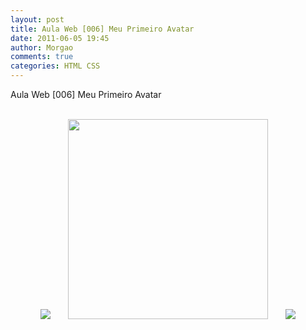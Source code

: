 ```yaml
---
layout: post
title: Aula Web [006] Meu Primeiro Avatar
date: 2011-06-05 19:45
author: Morgao
comments: true
categories: HTML CSS
---
```

Aula Web [006] Meu Primeiro Avatar

<div class="separator" style="clear: both; text-align: center;"><a href="https://blogger.googleusercontent.com/img/b/R29vZ2xl/AVvXsEj3QLxFv6c0JfDwqXW-FbvaG9eHvhLSIzBdHXa6-Rczq4numWYEHqOO8pbWXOoTgOIXb0QrOY5HjRECacdC1WCsk1TE_wjUy4_IjARhyphenhyphenyAfCN8iDabiJIYo2Qi_ct6L6ebvGbMwDXaNzk8/s1600/avatar.gif" imageanchor="1" style="margin-left: 1em; margin-right: 1em;"><br />
</a></div><div class="separator" style="clear: both; text-align: center;"></div><div class="separator" style="clear: both; text-align: center;"></div><div class="separator" style="clear: both; text-align: center;"></div><div class="separator" style="clear: both; text-align: center;"><a href="https://blogger.googleusercontent.com/img/b/R29vZ2xl/AVvXsEj3QLxFv6c0JfDwqXW-FbvaG9eHvhLSIzBdHXa6-Rczq4numWYEHqOO8pbWXOoTgOIXb0QrOY5HjRECacdC1WCsk1TE_wjUy4_IjARhyphenhyphenyAfCN8iDabiJIYo2Qi_ct6L6ebvGbMwDXaNzk8/s1600/avatar.gif" style="margin-left: 1em; margin-right: 1em;"><img border="0" src="https://blogger.googleusercontent.com/img/b/R29vZ2xl/AVvXsEj3QLxFv6c0JfDwqXW-FbvaG9eHvhLSIzBdHXa6-Rczq4numWYEHqOO8pbWXOoTgOIXb0QrOY5HjRECacdC1WCsk1TE_wjUy4_IjARhyphenhyphenyAfCN8iDabiJIYo2Qi_ct6L6ebvGbMwDXaNzk8/s1600/avatar.gif" /></a><a href="https://blogger.googleusercontent.com/img/b/R29vZ2xl/AVvXsEj3QLxFv6c0JfDwqXW-FbvaG9eHvhLSIzBdHXa6-Rczq4numWYEHqOO8pbWXOoTgOIXb0QrOY5HjRECacdC1WCsk1TE_wjUy4_IjARhyphenhyphenyAfCN8iDabiJIYo2Qi_ct6L6ebvGbMwDXaNzk8/s1600/avatar.gif" style="margin-left: 1em; margin-right: 1em;"><img border="0" height="320" src="https://blogger.googleusercontent.com/img/b/R29vZ2xl/AVvXsEj3QLxFv6c0JfDwqXW-FbvaG9eHvhLSIzBdHXa6-Rczq4numWYEHqOO8pbWXOoTgOIXb0QrOY5HjRECacdC1WCsk1TE_wjUy4_IjARhyphenhyphenyAfCN8iDabiJIYo2Qi_ct6L6ebvGbMwDXaNzk8/s320/avatar.gif" width="320" /></a><a href="https://blogger.googleusercontent.com/img/b/R29vZ2xl/AVvXsEiLyLNFDPpf0CVUkQvG0rSJbeHMQbgqD8BeMOnU8LkC_N98pxB4mQJ0l-9aZH8-__EgR2ZAaytSjSthWk4X4QDH3c_LBhCrwhpNTmYT-YOWleDNvzd9OfVAFQX4o9phYZBsrc-PMIHRSPA/s1600/avatar.png" imageanchor="1" style="margin-left: 1em; margin-right: 1em;"><img border="0" src="https://blogger.googleusercontent.com/img/b/R29vZ2xl/AVvXsEiLyLNFDPpf0CVUkQvG0rSJbeHMQbgqD8BeMOnU8LkC_N98pxB4mQJ0l-9aZH8-__EgR2ZAaytSjSthWk4X4QDH3c_LBhCrwhpNTmYT-YOWleDNvzd9OfVAFQX4o9phYZBsrc-PMIHRSPA/s1600/avatar.png" /></a></div>